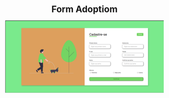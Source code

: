 <h1 align="center"> Form Adoptiom </h1>

![](https://github.com/ata1de/Form-Adoption/raw/main//images/Screenshot_1.png)


